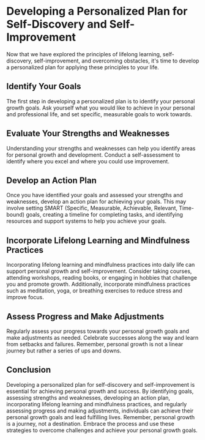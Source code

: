 Developing a Personalized Plan for Self-Discovery and Self-Improvement
=========================================================================================================================

Now that we have explored the principles of lifelong learning, self-discovery, self-improvement, and overcoming obstacles, it's time to develop a personalized plan for applying these principles to your life.

Identify Your Goals
-------------------

The first step in developing a personalized plan is to identify your personal growth goals. Ask yourself what you would like to achieve in your personal and professional life, and set specific, measurable goals to work towards.

Evaluate Your Strengths and Weaknesses
--------------------------------------

Understanding your strengths and weaknesses can help you identify areas for personal growth and development. Conduct a self-assessment to identify where you excel and where you could use improvement.

Develop an Action Plan
----------------------

Once you have identified your goals and assessed your strengths and weaknesses, develop an action plan for achieving your goals. This may involve setting SMART (Specific, Measurable, Achievable, Relevant, Time-bound) goals, creating a timeline for completing tasks, and identifying resources and support systems to help you achieve your goals.

Incorporate Lifelong Learning and Mindfulness Practices
-------------------------------------------------------

Incorporating lifelong learning and mindfulness practices into daily life can support personal growth and self-improvement. Consider taking courses, attending workshops, reading books, or engaging in hobbies that challenge you and promote growth. Additionally, incorporate mindfulness practices such as meditation, yoga, or breathing exercises to reduce stress and improve focus.

Assess Progress and Make Adjustments
------------------------------------

Regularly assess your progress towards your personal growth goals and make adjustments as needed. Celebrate successes along the way and learn from setbacks and failures. Remember, personal growth is not a linear journey but rather a series of ups and downs.

Conclusion
----------

Developing a personalized plan for self-discovery and self-improvement is essential for achieving personal growth and success. By identifying goals, assessing strengths and weaknesses, developing an action plan, incorporating lifelong learning and mindfulness practices, and regularly assessing progress and making adjustments, individuals can achieve their personal growth goals and lead fulfilling lives. Remember, personal growth is a journey, not a destination. Embrace the process and use these strategies to overcome challenges and achieve your personal growth goals.
